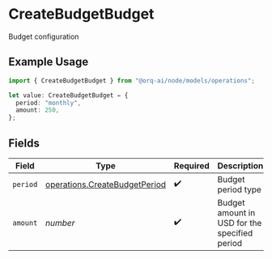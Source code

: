 # CreateBudgetBudget

Budget configuration

## Example Usage

```typescript
import { CreateBudgetBudget } from "@orq-ai/node/models/operations";

let value: CreateBudgetBudget = {
  period: "monthly",
  amount: 250,
};
```

## Fields

| Field                                                                          | Type                                                                           | Required                                                                       | Description                                                                    | Example                                                                        |
| ------------------------------------------------------------------------------ | ------------------------------------------------------------------------------ | ------------------------------------------------------------------------------ | ------------------------------------------------------------------------------ | ------------------------------------------------------------------------------ |
| `period`                                                                       | [operations.CreateBudgetPeriod](../../models/operations/createbudgetperiod.md) | :heavy_check_mark:                                                             | Budget period type                                                             | monthly                                                                        |
| `amount`                                                                       | *number*                                                                       | :heavy_check_mark:                                                             | Budget amount in USD for the specified period                                  | 250                                                                            |